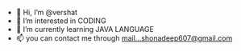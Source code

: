 - 👋 Hi, I’m @vershat
- 👀 I’m interested in CODING
- 🌱 I’m currently learning JAVA LANGUAGE
- 📫 you can contact me through mail...shonadeep607@gmail.com

<!---
vershat/vershat is a ✨ special ✨ repository because its `README.md` (this file) appears on your GitHub profile.
You can click the Preview link to take a look at your changes.
--->


